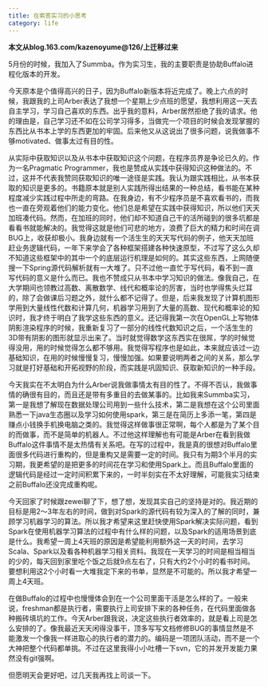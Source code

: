 ```yaml
---
title: 在索答实习的小思考
category: life
---
```


**本文从blog.163.com/kazenoyume@126/上迁移过来**

5月份的时候，我加入了Summba。作为实习生，我的主要职责是协助Buffalo进程化版本的开发。

今天原本是个值得高兴的日子，因为Buffalo新版本将近完成了。晚上六点的时候，我跟我的上司Arber表达了我想一个星期上少点班的愿望，我想利用这一天去自主学习，学习自己喜欢的东西。出乎我的意料，Arber居然拒绝了我的请求。他的理由是，自己学习还不如在公司学习得多，当做完一个项目的时候会发现掌握的东西比从书本上学的东西更加的牢固。后来他又从这说出了很多问题，说我做事不够motivated、做事太过有目的性。

从实际中获取知识以及从书本中获取知识这个问题，在程序员界是争论已久的。作为一名Pragmatic Programmer，我也是赞成从实践中获得知识这种做法的。不过，这并不代表我赞同获取知识的唯一途径是实践。我认为跟实践相比，从书本获取的知识是更多的。书籍原本就是别人实践所得出结果的一种总结，看书能在某种程度减少实践过程中所走的弯路。在我身边，有不少程序员是不喜欢看书的，而我也一直在旁观着他们的能力变化。他们总是希望在实践中获得知识，所以他们天天加班凑代码。然而，在加班的同时，他们却不知道自己干的活所碰到的很多坑都是看看书就能解决的。我觉得这就是他们可悲的地方，浪费了巨大的精力和时间在调BUG上，收获却极小。我身边就有一个活生生的天天写代码的例子，他天天加班赶业务逻辑代码，一年下来学会了各种框架搭建各种快速原型，不过写了这么久却不知道这些框架中的其中一个的底层运行机理是如何的。其实这些东西，上网随便搜一下Spring源代码解析就有一大堆了。只不过他一直忙于写代码，看不到一直写代码的意义是什么而已。我也不赞成只从书本中学习知识的做法。像我自己，在大学期间也领教过高数、离散数学、线代和概率论的厉害，当时也学得焦头烂耳的，除了会做课后习题之外，就什么都不记得了。但是，后来我发现了计算机图形学用到大量线性代数和计算几何，机器学习用到了大量的高数、现代和概率论的知识时，我才终于明白了我学这些东西的意义。还记得我第一次在OpenGL上写物体阴影渲染程序的时候，我重新复习了一部分的线性代数知识之后，一个活生生的3D带有阴影的图形就显示出来了。当时就觉得数学这东西实在很屌，学的时候觉得没用，用的时候觉得怎么都不够用。我觉得写程序也是如此，本来就应该过一边基础知识，在用的时候慢慢复习，慢慢加强。如果要说明两者之间的关系，那么学习就是打好基础和开拓视野的阶段，而实践是巩固知识、获取新知识的一种手段。

今天我实在不太明白为什么Arber说我做事情太有目的性了。不得不否认，我做事情的确很有目的，而且还是带有多重目的去做某事的。比如我来Summba实习，第一是我想了解现在数据处理公司用到一些什么技术，第二是我想在这个公司里面熟悉一下java生态圈以及学习如何使用spark，第三是在简历上多添一笔，第四是赚点小钱换手机换电脑之类的。我觉得这样做事很正常啊，每个人都是为了某个目的而做事，而不是简单的机器人。不过他这样理解也有可能是Arber在看到我做Buffalo这件事情不是太热情有关系吧。在写的过程中，我是真的很想对Buffalo里面很多代码进行重构的，但是重构又是需要一定的时间。我只有为期3个半月的实习期，我更希望的是把更多的时间花在学习和使用Spark上。而且Buffalo里面的逻辑代码是经过一定时间积累下来的，一时半刻实在不太好理解，可能我实习结束之前Buffalo还没完成重构呢。

今天回家了时候跟zewei聊了下，想了想，发现其实自己的坚持是对的。我近期的目标是用2～3年左右的时间，做到对Spark的源代码有较为深入的了解的同时，兼顾学习机器学习的算法。所以我才希望来这里赶快使用Spark解决实际问题，看到Spark在使用机器学习算法的过程中有什么样的问题，以及Spark的适用场景到底是什么。我希望一周上4天班的原因是希望能利用额外这一天的时间，去学习Scala、Spark以及看各种机器学习相关资料。我现在一天学习的时间是相当相当的少的，每天回到家里吃个饭之后就9点左右了，只有大约2个小时的看书时间。要想利用这2个小时看一大堆我定下来的书单，显然是不可能的。所以我才希望一周上4天班。

在做Buffalo的过程中也慢慢体会到在一个公司里面干活是怎么样的了。一般来说，freshman都是执行者，需要执行上司安排下来的各种任务，在代码里面做各种搬砖填坑的工作。今天Arber跟我说，决定这些执行者效率的，就是看上司是怎么安排的了。像我最近天天闲得没事干，顶多写写文档修修BUG的事情显然是不能激发一个像我一样进取心的执行者的潜力的。编码是一项团队活动，而不是一个大神把整个代码都单挑。不过在这里我得小小吐槽一下svn，它的并发开发能力果然没有git强啊。

但愿明天会更好吧，过几天我再找上司谈一下。
